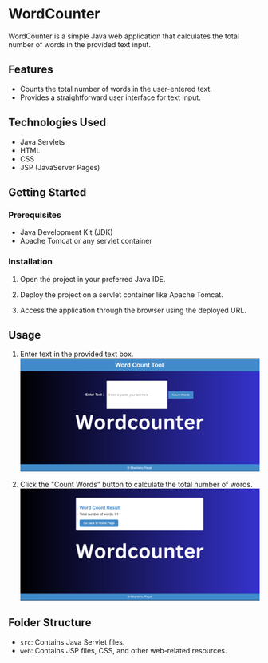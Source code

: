 # WordCounter

WordCounter is a simple Java web application that calculates the total number of words in the provided text input.

## Features

- Counts the total number of words in the user-entered text.
- Provides a straightforward user interface for text input.

## Technologies Used

- Java Servlets
- HTML
- CSS
- JSP (JavaServer Pages)

## Getting Started

### Prerequisites

- Java Development Kit (JDK)
- Apache Tomcat or any servlet container

### Installation

1. Open the project in your preferred Java IDE.

2. Deploy the project on a servlet container like Apache Tomcat.

3. Access the application through the browser using the deployed URL.

## Usage

1. Enter text in the provided text box.
![Home Page](wordcount_jsp.png)
  
2. Click the "Count Words" button to calculate the total number of words.
![Home Page](result_jsp.png)
## Folder Structure

- `src`: Contains Java Servlet files.
- `web`: Contains JSP files, CSS, and other web-related resources.


